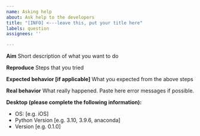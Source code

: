 ```yaml
---
name: Asking help
about: Ask help to the developers
title: "[INFO] <---leave this, put your title here"
labels: question
assignees: ''

---
```


**Aim**
Short description of what you want to do

**Reproduce**
Steps that you tried

**Expected behavior [if applicable]**
What you expected from the above steps

**Real behavior**
What really happened. Paste here error messages if possible.

**Desktop (please complete the following information):**
 - OS: [e.g. iOS]
 - Python Version [e.g. 3.10, 3.9.6, anaconda]
 - Version [e.g. 0.1.0]
